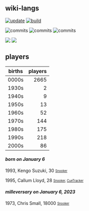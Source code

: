 ## wiki-langs
[![update](https://github.com/dreamerminsk/wiki-langs/actions/workflows/update-tables.yml/badge.svg)](https://github.com/dreamerminsk/wiki-langs/actions/workflows/update-tables.yml)
[![build](https://github.com/dreamerminsk/wiki-langs/actions/workflows/build.yml/badge.svg)](https://github.com/dreamerminsk/wiki-langs/actions/workflows/build.yml)

![commits](https://img.shields.io/github/commit-activity/y/dreamerminsk/wiki-langs)
![commits](https://img.shields.io/github/commit-activity/m/dreamerminsk/wiki-langs)
![commits](https://img.shields.io/github/commit-activity/w/dreamerminsk/wiki-langs)

![](https://img.shields.io/github/languages/code-size/dreamerminsk/wiki-langs)
![](https://img.shields.io/github/repo-size/dreamerminsk/wiki-langs)

## players
| births | players |
| :----: | ------: |
| 0000s | 2665 |
| 1930s | 2 |
| 1940s | 9 |
| 1950s | 13 |
| 1960s | 52 |
| 1970s | 144 |
| 1980s | 175 |
| 1990s | 218 |
| 2000s | 86 |

#### ***born on January  6***
1993, Kengo Suzuki, 30 <sub><sup>[Snooker](http://www.snooker.org/res/index.asp?player=2494)</sup></sub>

1995, Callum Lloyd, 28 <sub><sup>[Snooker](http://www.snooker.org/res/index.asp?player=160), [CueTracker](http://cuetracker.net/Players/callum-lloyd/)</sup></sub>


#### ***milleversary on January  6, 2023***
1973, Chris Small, 18000 <sub><sup>[Snooker](http://www.snooker.org/res/index.asp?player=2880)</sup></sub>



